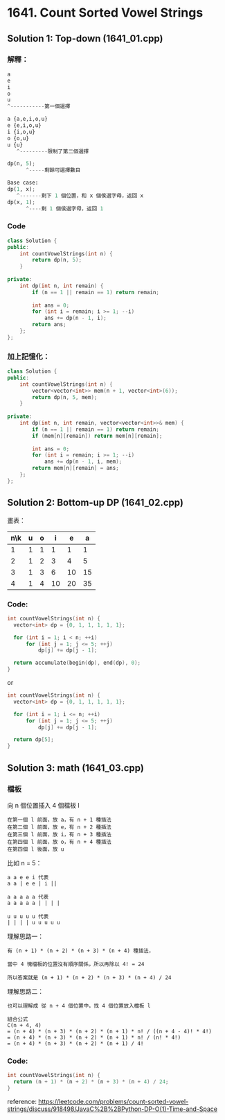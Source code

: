 # 1641. Count Sorted Vowel Strings

## Solution 1: Top-down (1641_01.cpp)

### 解釋：

```py
a
e
i
o
u
^-----------第一個選擇

a {a,e,i,o,u}
e {e,i,o,u}
i {i,o,u}
o {o,u}
u {u}
   ^---------限制了第二個選擇

dp(n, 5);
      ^-----剩餘可選擇數目
```

```py
Base case:
dp(1, x);
   ^-------剩下 1 個位置，和 x 個侯選字母，返回 x
dp(x, 1);
      ^----剩 1 個侯選字母，返回 1
```

### Code

```cpp
class Solution {
public:
    int countVowelStrings(int n) {
        return dp(n, 5);
    }
    
private:
    int dp(int n, int remain) {
        if (n == 1 || remain == 1) return remain;
        
        int ans = 0;
        for (int i = remain; i >= 1; --i)
            ans += dp(n - 1, i);
        return ans;
    };
};
```

### 加上記憶化：

```cpp
class Solution {
public:
    int countVowelStrings(int n) {
        vector<vector<int>> mem(n + 1, vector<int>(6));
        return dp(n, 5, mem);
    }
    
private:
    int dp(int n, int remain, vector<vector<int>>& mem) {
        if (n == 1 || remain == 1) return remain;
        if (mem[n][remain]) return mem[n][remain];
        
        int ans = 0;
        for (int i = remain; i >= 1; --i)
            ans += dp(n - 1, i, mem);
        return mem[n][remain] = ans;
    };
};
```

## Solution 2: Bottom-up DP (1641_02.cpp)

畫表：

| n\k | u | o | i  | e  | a  |
|-----|---|---|----|----|----|
| 1   | 1 | 1 | 1  | 1  | 1  |
| 2   | 1 | 2 | 3  | 4  | 5  |
| 3   | 1 | 3 | 6  | 10 | 15 |
| 4   | 1 | 4 | 10 | 20 | 35 |

### Code:

```cpp
int countVowelStrings(int n) {
  vector<int> dp = {0, 1, 1, 1, 1, 1};

  for (int i = 1; i < n; ++i)
      for (int j = 1; j <= 5; ++j)
          dp[j] += dp[j - 1];

  return accumulate(begin(dp), end(dp), 0);
}
```

or

```cpp
int countVowelStrings(int n) {
  vector<int> dp = {0, 1, 1, 1, 1, 1};

  for (int i = 1; i <= n; ++i)
      for (int j = 1; j <= 5; ++j)
          dp[j] += dp[j - 1];

  return dp[5];
}
```

## Solution 3: math (1641_03.cpp)

### 檔板

向 n 個位置插入 4 個檔板 l

```
在第一個 l 前面，放 a，有 n + 1 種插法
在第二個 l 前面，放 e，有 n + 2 種插法
在第三個 l 前面，放 i，有 n + 3 種插法
在第四個 l 前面，放 o，有 n + 4 種插法
在第四個 l 後面，放 u
```

比如 n = 5：
```
a a e e i 代表
a a | e e | i ||

a a a a a 代表
a a a a a | | | |

u u u u u 代表
| | | | u u u u u
```

理解思路一：
```
有 (n + 1) * (n + 2) * (n + 3) * (n + 4) 種插法，

當中 4 塊檔板的位置沒有順序關係，所以再除以 4! = 24

所以答案就是 (n + 1) * (n + 2) * (n + 3) * (n + 4) / 24
```

理解思路二：
```
也可以理解成 從 n + 4 個位置中，找 4 個位置放入檔板 l

組合公式
C(n + 4, 4)
= (n + 4) * (n + 3) * (n + 2) * (n + 1) * n! / ((n + 4 - 4)! * 4!)
= (n + 4) * (n + 3) * (n + 2) * (n + 1) * n! / (n! * 4!)
= (n + 4) * (n + 3) * (n + 2) * (n + 1) / 4!
```

### Code:

```cpp
int countVowelStrings(int n) {
  return (n + 1) * (n + 2) * (n + 3) * (n + 4) / 24;
}
```

reference: https://leetcode.com/problems/count-sorted-vowel-strings/discuss/918498/JavaC%2B%2BPython-DP-O(1)-Time-and-Space
